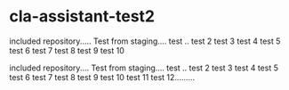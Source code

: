 # cla-assistant-test2
included repository..... Test from staging.... test .. test 2 test 3 test 4 test 5 test 6 test 7 test 8 test 9 test 10

included repository.... Test from staging.... test .. test 2 test 3 test 4 test 5 test 6 test 7 test 8 test 9 test 10 test 11 test 12.........


